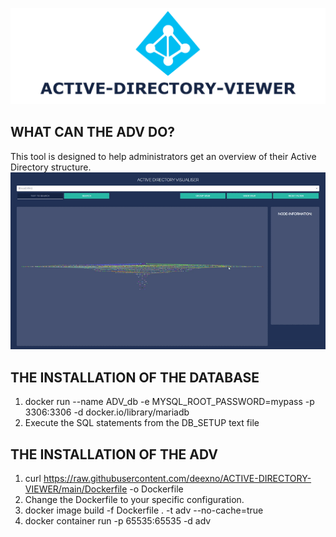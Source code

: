 ![ADV](https://github.com/deexno/ACTIVE-DIRECTORY-VIEWER/blob/main/src/banner.png?raw=true "ADV")

## WHAT CAN THE ADV DO?
This tool is designed to help administrators get an overview of their Active Directory structure.
![EXAMPLE](https://github.com/deexno/ACTIVE-DIRECTORY-VIEWER/blob/main/src/example.gif?raw=true "EXAMPLE")

## THE INSTALLATION OF THE DATABASE
1. docker run --name ADV_db -e MYSQL_ROOT_PASSWORD=mypass -p 3306:3306 -d docker.io/library/mariadb
2. Execute the SQL statements from the DB_SETUP text file

## THE INSTALLATION OF THE ADV
1. curl https://raw.githubusercontent.com/deexno/ACTIVE-DIRECTORY-VIEWER/main/Dockerfile -o Dockerfile
2. Change the Dockerfile to your specific configuration.
3. docker image build -f Dockerfile . -t adv --no-cache=true
4. docker container run -p 65535:65535 -d adv
